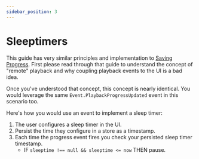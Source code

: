 ```yaml
---
sidebar_position: 3
---
```


# Sleeptimers

This guide has very similar principles and implementation to
[Saving Progress](./saving-progress.md). First please read through that guide
to understand the concept of "remote" playback and why coupling playback events
to the UI is a bad idea.

Once you've understood that concept, this concept is nearly identical. You would
leverage the same `Event.PlaybackProgressUpdated` event in this scenario too.

Here's how you would use an event to implement a sleep timer:

1. The user configures a sleep timer in the UI.
2. Persist the time they configure in a store as a timestamp.
3. Each time the progress event fires you check your persisted sleep timer timestamp.
   - IF `sleeptime !== null && sleeptime <= now` THEN pause.
